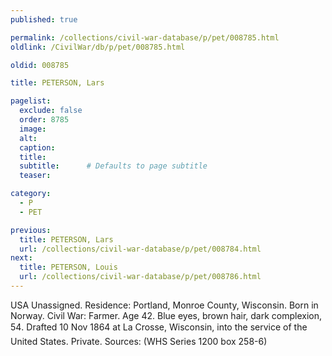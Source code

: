 ```yaml
---
published: true

permalink: /collections/civil-war-database/p/pet/008785.html
oldlink: /CivilWar/db/p/pet/008785.html

oldid: 008785

title: PETERSON, Lars

pagelist:
  exclude: false
  order: 8785
  image: 
  alt:
  caption:
  title:
  subtitle:      # Defaults to page subtitle
  teaser:

category: 
  - P 
  - PET

previous:
  title: PETERSON, Lars
  url: /collections/civil-war-database/p/pet/008784.html  
next:
  title: PETERSON, Louis
  url: /collections/civil-war-database/p/pet/008786.html   
---
```

USA Unassigned. Residence: Portland, Monroe County, Wisconsin. Born in Norway. Civil War: Farmer. Age 42. Blue eyes, brown hair, dark complexion, 5&#146;4&#148;. Drafted 10 Nov 1864 at La Crosse, Wisconsin, into the service of the United States. Private. Sources: (WHS Series 1200 box 258-6)
